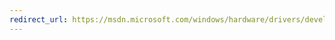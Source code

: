 ```yaml
---
redirect_url: https://msdn.microsoft.com/windows/hardware/drivers/develop/to-add-test-metadata
---
```

